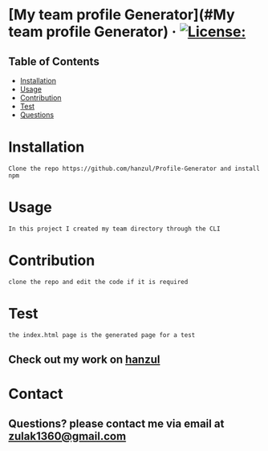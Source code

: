 # [My team profile Generator](#My team profile Generator) &middot; [![License:](https://img.shields.io/badge/License-MIT-yellow.svg)](https://opensource.org/licenses/MIT)
## Table of Contents
* [Installation](#Installation)
* [Usage](#usage)
* [Contribution](#Contribution)
* [Test](#Test)
* [Questions](#Contact)
# Installation
`Clone the repo https://github.com/hanzul/Profile-Generator and install npm `

# Usage
`In this project I created my team directory through the CLI`

# Contribution
`clone the repo and edit the code if it is required`

# Test
`the index.html page is the generated page for a test`

## Check out my work on [hanzul](https://github.com/hanzul)

# Contact 

## Questions? please contact me via email at <zulak1360@gmail.com> 
